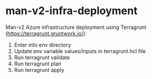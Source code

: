 # man-v2-infra-deployment

Man-v2 Azure infrastructure deployment using Terragrunt (https://terragrunt.gruntwork.io/):
1. Enter into env directory
2. Update env variable values/inputs in terragrunt.hcl file
2. Run terragrunt validate
3. Run terragrunt plan
4. Run terragrunt apply
